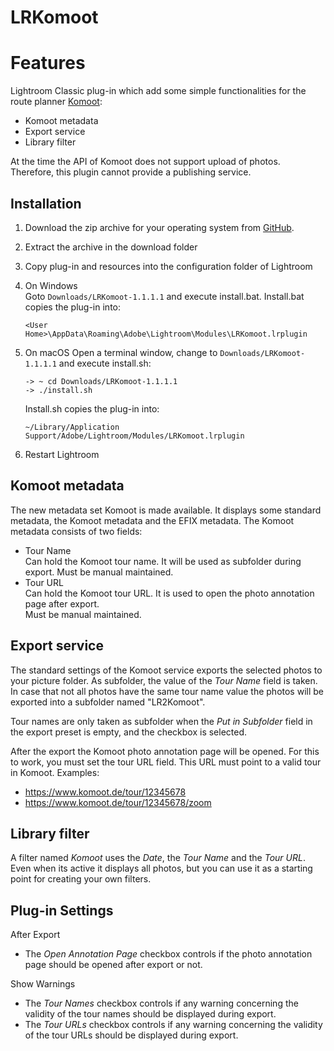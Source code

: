 # LRKomoot

# Features
Lightroom Classic plug-in which add some simple functionalities for the route planner [Komoot](https://www.komoot.com):
* Komoot metadata
* Export service
* Library filter

At the time the API of Komoot does not support upload of photos. Therefore, this plugin cannot provide a 
publishing service.

## Installation
1. Download the zip archive for your operating system from [GitHub](https://github.com/sto3014/LRKomoot/archive/refs/tags/1.1.1.1.zip).
2. Extract the archive in the download folder
3. Copy plug-in and resources into the configuration folder of Lightroom
  1. On Windows  
     Goto ```Downloads/LRKomoot-1.1.1.1``` and execute install.bat.
     Install.bat copies the plug-in into:
     ```
     <User Home>\AppData\Roaming\Adobe\Lightroom\Modules\LRKomoot.lrplugin
     ```
  2. On macOS
     Open a terminal window, change to ```Downloads/LRKomoot-1.1.1.1``` and execute install.sh:
      ```
      -> ~ cd Downloads/LRKomoot-1.1.1.1
      -> ./install.sh 
      ```
     Install.sh copies the plug-in into:
      ``` 
      ~/Library/Application Support/Adobe/Lightroom/Modules/LRKomoot.lrplugin
      ```

4. Restart Lightroom

## Komoot metadata
The new metadata set Komoot is made available.
It displays some standard metadata, the Komoot metadata and the EFIX metadata.
The Komoot metadata consists of two fields:
* Tour Name  
  Can hold the Komoot tour name. It will be used as subfolder during export.
  Must be manual maintained.
* Tour URL  
  Can hold the Komoot tour URL. It is used to open the photo annotation 
  page after export.  
  Must be manual maintained.
## Export service
The standard settings of the Komoot service exports the selected photos to your picture folder. 
As subfolder, the value of the *Tour Name* field is taken. In case that not all photos have
the same tour name value the photos will be exported into a subfolder named "LR2Komoot".

Tour names are only taken as subfolder when the *Put in Subfolder* field in the export preset is empty, and 
the checkbox is selected.

After the export the Komoot photo annotation page will be opened. For this to work, you must set the
tour URL field. This URL must point to a valid tour in Komoot. Examples:
* https://www.komoot.de/tour/12345678
* https://www.komoot.de/tour/12345678/zoom

## Library filter
A filter named *Komoot* uses the *Date*, the *Tour Name* and the *Tour URL*. Even when 
its active it displays all photos, but you can use it as a starting point for creating your 
own filters.

## Plug-in Settings
After Export
* The *Open Annotation Page* checkbox controls if the photo annotation page should be opened after export or not.

Show Warnings
* The *Tour Names*  checkbox controls if any warning concerning the validity of the tour names should be
  displayed during export. 
* The *Tour URLs*  checkbox controls if any warning concerning the validity of the tour URLs should be
  displayed during export. 


